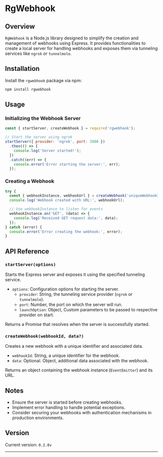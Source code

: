 # RgWebhook

## Overview

`RgWebhook` is a Node.js library designed to simplify the creation and management of webhooks using Express. It provides functionalities to create a local server for handling webhooks and exposes them via tunneling services like `ngrok` or `tunnelmole`.

## Installation

Install the `rgwebhook` package via npm:

```bash
npm install rgwebhook
```

## Usage

### Initializing the Webhook Server

```javascript
const { startServer, createWebhook } = require('rgwebhook');

// Start the server using ngrok
startServer({ provider: 'ngrok', port: 3000 })
  .then(() => {
    console.log('Server started!');
  })
  .catch((err) => {
    console.error('Error starting the server:', err);
  });
```

### Creating a Webhook

```javascript
try {
  const { webhookInstance, webhookUrl } = createWebhook('uniqueWebhookID', { additionalData: 'optional' });
  console.log('Webhook created with URL:', webhookUrl);

  // Use webhookInstance to listen for events
  webhookInstance.on('GET', (data) => {
    console.log('Received GET request data:', data);
  });
} catch (error) {
  console.error('Error creating the webhook:', error);
}
```

## API Reference

### `startServer(options)`

Starts the Express server and exposes it using the specified tunneling service.

- `options`: Configuration options for starting the server.
  - `provider`: String, the tunneling service provider (`ngrok` or `tunnelmole`).
  - `port`: Number, the port on which the server will run.
  - `launchOption`: Object, Custom parameters to be passed to respective provider on start.

Returns a Promise that resolves when the server is successfully started.

### `createWebhook(webhookId, data?)`

Creates a new webhook with a unique identifier and associated data.

- `webhookId`: String, a unique identifier for the webhook.
- `data`: Optional. Object, additional data associated with the webhook.

Returns an object containing the webhook instance (`EventEmitter`) and its URL.

## Notes

- Ensure the server is started before creating webhooks.
- Implement error handling to handle potential exceptions.
- Consider securing your webhooks with authentication mechanisms in production environments.

## Version

Current version: `0.2.0v`

---